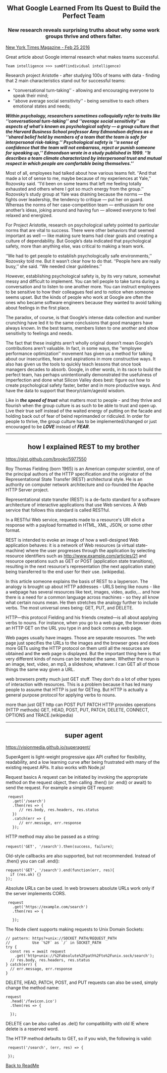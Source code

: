 ## <center> What Google Learned From Its Quest to Build the Perfect Team </center>

### <center> New research reveals surprising truths about why some work groups thrive and others falter. </center>

[New York Times Magazine - Feb 25 2016](https://www.nytimes.com/2016/02/28/magazine/what-google-learned-from-its-quest-to-build-the-perfect-team.html)

Great article about Google internal research what makes teams successful. 

`Team intelligence >>> sumOf(individual intelligence)`

Research project Aristotle - after studying 100s of teams with data - finding that 2 main characteristics stand out for successful teams:

+ ‘‘conversational turn-taking’’ - allowing and encouraging everyone to speak their mind;
+ ‘‘above average social sensitivity’’ - being sensitive to each others emotional states and needs;

***Within psychology, researchers sometimes colloquially refer to traits like ‘‘conversational turn-taking’’ and ‘‘average social sensitivity’’ as aspects of what’s known as psychological safety — a group culture that the Harvard Business School professor Amy Edmondson defines as a ‘‘shared belief held by members of a team that the team is safe for interpersonal risk-taking.’’ Psychological safety is ‘‘a sense of confidence that the team will not embarrass, reject or punish someone for speaking up,’’ Edmondson wrote in a study published in 1999. ‘‘It describes a team climate characterized by interpersonal trust and mutual respect in which people are comfortable being themselves.’’***

Most of all, employees had talked about how various teams felt. ‘‘And that made a lot of sense to me, maybe because of my experiences at Yale,’’ Rozovsky said. ‘‘I’d been on some teams that left me feeling totally exhausted and others where I got so much energy from the group.’’ Rozovsky’s study group at Yale was draining because the norms — the fights over leadership, the tendency to critique — put her on guard. Whereas the norms of her case-competition team — enthusiasm for one another’s ideas, joking around and having fun — allowed everyone to feel relaxed and energized.

For Project Aristotle, research on psychological safety pointed to particular norms that are vital to success. There were other behaviors that seemed important as well — like making sure teams had clear goals and creating a culture of dependability. But Google’s data indicated that psychological safety, more than anything else, was critical to making a team work.

‘‘We had to get people to establish psychologically safe environments,’’ Rozovsky told me. But it wasn’t clear how to do that. ‘‘People here are really busy,’’ she said. ‘‘We needed clear guidelines.’’

However, establishing psychological safety is, by its very nature, somewhat messy and difficult to implement. 
You can tell people to take turns during a conversation and to listen to one another more. You can instruct employees to be sensitive to how their colleagues feel and to notice when someone seems upset. But the kinds of people who work at Google are often the ones who became software engineers because they wanted to avoid talking about feelings in the first place.

The paradox, of course, is that Google’s intense data collection and number crunching have led it to the same conclusions that good managers have always known. In the best teams, members listen to one another and show sensitivity to feelings and needs.

The fact that these insights aren’t wholly original doesn’t mean Google’s contributions aren’t valuable. In fact, in some ways, the ‘‘employee performance optimization’’ movement has given us a method for talking about our insecurities, fears and aspirations in more constructive ways. It also has given us the tools to quickly teach lessons that once took managers decades to absorb. Google, in other words, in its race to build the perfect team, has perhaps unintentionally demonstrated the usefulness of imperfection and done what Silicon Valley does best: figure out how to create psychological safety faster, better and in more productive ways.
And have the data to support that theory/claim/ageold wisdom.

Like in ***the speed of trust*** what matters most to people - and they thrive and flourish when the group culture is as such to be able to trust and open up. Live their true self instead of the waited energy of putting on the facade and holding back out of fear of beind reprimanded or ridiculed. In order for people to thrive, the group culture has to be implemented/changed or just encouraged to be ***LOVE*** instead of ***FEAR***.

<hr>


## <center> how I explained REST to my brother</center>

https://gist.github.com/brookr/5977550

Roy Thomas Fielding (born 1965) is an American computer scientist, one of the principal authors of the HTTP specification and the originator of the Representational State Transfer (REST) architectural style. He is an authority on computer network architecture and co-founded the Apache HTTP Server project. 

Representational state transfer (REST) is a de-facto standard for a software architecture of interactive applications that use Web services. A Web service that follows this standard is called RESTful. 

 In a RESTful Web service, requests made to a resource's URI elicit a response with a payload formatted in HTML, XML, JSON, or some other format.

REST is intended to evoke an image of how a well-designed Web application behaves: it is a network of Web resources (a virtual state-machine) where the user progresses through the application by selecting resource identifiers such as http://www.example.com/articles/21 and resource operations such as GET or POST (application state transitions), resulting in the next resource's representation (the next application state) being transferred to the end user for their use. (wikipedia).

In this article someone explains the basis of REST to a layperson. The analogy is brought up about HTTP addresses - URLS being like nouns - like a webpage has several resources like text, images, video, audio,... and how there is a need for a common language across machines - so they all know what certain nouns mean.
He then stretches the analogy further to include verbs. The most universal ones being: GET, PUT, and DELETE.

HTTP—this protocol Fielding and his friends created—is all about applying verbs to nouns. For instance, when you go to a web page, the browser does an HTTP GET on the URL you type in and back comes a web page.

Web pages usually have images. Those are separate resources. The web page just specifies the URLs to the images and the browser goes and does more GETs using the HTTP protocol on them until all the resources are obtained and the web page is displayed. But the important thing here is that very different kinds of nouns can be treated the same. Whether the noun is an image, text, video, an mp3, a slideshow, whatever. I can GET all of those things the same way given a URL.

web browsers pretty much just GET stuff. They don't do a lot of other types of interaction with resources. This is a problem because it has led many people to assume that HTTP is just for GETing. But HTTP is actually a general purpose protocol for applying verbs to nouns.

more than just GET http can POST PUT PATCH
HTTP provides operations (HTTP methods) GET, HEAD, POST, PUT, PATCH, DELETE, CONNECT, OPTIONS and TRACE.(wikipedia)

<hr>


## <center> super agent</center>

https://visionmedia.github.io/superagent/

SuperAgent is light-weight progressive ajax API crafted for flexibility, readability, and a low learning curve after being frustrated with many of the existing request APIs. It also works with Node.js!

Request basics
A request can be initiated by invoking the appropriate method on the request object, then calling .then() (or .end() or await) to send the request. For example a simple GET request:
```
 request
   .get('/search')
   .then(res => {
      // res.body, res.headers, res.status
   })
   .catch(err => {
      // err.message, err.response
   });
```
HTTP method may also be passed as a string: 

`request('GET', '/search').then(success, failure)`;

Old-style callbacks are also supported, but not recommended. Instead of .then() you can call .end():
```
request('GET', '/search').end(function(err, res){
  if (res.ok) {}
});
```
Absolute URLs can be used. In web browsers absolute URLs work only if the server implements CORS.
```
 request
   .get('https://example.com/search')
   .then(res => {

   });
```
The Node client supports making requests to Unix Domain Sockets:
```
// pattern: https?+unix://SOCKET_PATH/REQUEST_PATH
//          Use `%2F` as `/` in SOCKET_PATH
try {
  const res = await request
    .get('http+unix://%2Fabsolute%2Fpath%2Fto%2Funix.sock/search');
  // res.body, res.headers, res.status
} catch(err) {
  // err.message, err.response
}
```
DELETE, HEAD, PATCH, POST, and PUT requests can also be used, simply change the method name:
```
request
  .head('/favicon.ico')
  .then(res => {

  });
```
DELETE can be also called as .del() for compatibility with old IE where delete is a reserved word.

The HTTP method defaults to GET, so if you wish, the following is valid:
```
 request('/search', (err, res) => {

 });
```

[Back to ReadMe](../README.md)